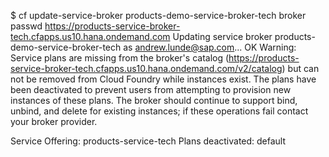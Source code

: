 $ cf update-service-broker products-demo-service-broker-tech broker passwd https://products-service-broker-tech.cfapps.us10.hana.ondemand.com
Updating service broker products-demo-service-broker-tech as andrew.lunde@sap.com...
OK
Warning: Service plans are missing from the broker's catalog (https://products-service-broker-tech.cfapps.us10.hana.ondemand.com/v2/catalog) but can not be removed from Cloud Foundry while instances exist. The plans have been deactivated to prevent users from attempting to provision new instances of these plans. The broker should continue to support bind, unbind, and delete for existing instances; if these operations fail contact your broker provider.

Service Offering: products-service-tech
Plans deactivated: default

